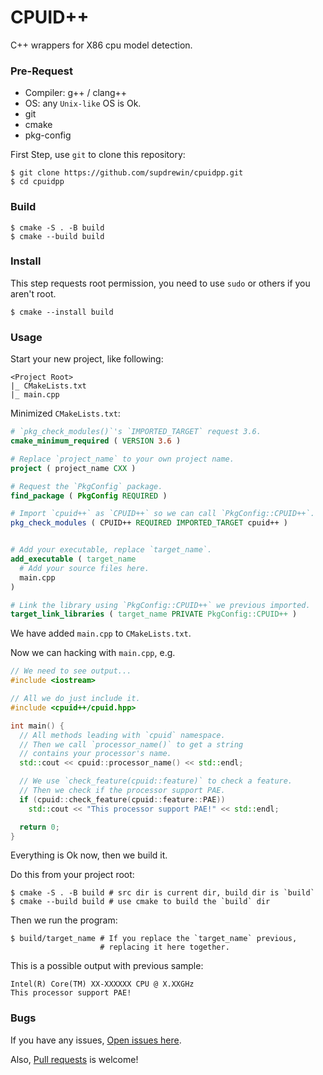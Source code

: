 # CPUID++

C++ wrappers for X86 cpu model detection.

### Pre-Request

- Compiler: g++ / clang++
- OS:       any `Unix-like` OS is Ok.
- git
- cmake
- pkg-config

First Step, use `git` to clone this repository:

``` shell
$ git clone https://github.com/supdrewin/cpuidpp.git
$ cd cpuidpp
```

### Build

``` shell
$ cmake -S . -B build
$ cmake --build build
```

### Install

This step requests root permission,
you need to use `sudo` or others if you aren't root.

``` shell
$ cmake --install build
```

### Usage

Start your new project, like following:

``` text
<Project Root>
|_ CMakeLists.txt
|_ main.cpp
```

Minimized `CMakeLists.txt`:

``` cmake
# `pkg_check_modules()`'s `IMPORTED_TARGET` request 3.6.
cmake_minimum_required ( VERSION 3.6 )

# Replace `project_name` to your own project name.
project ( project_name CXX )

# Request the `PkgConfig` package.
find_package ( PkgConfig REQUIRED )

# Import `cpuid++` as `CPUID++` so we can call `PkgConfig::CPUID++`.
pkg_check_modules ( CPUID++ REQUIRED IMPORTED_TARGET cpuid++ )


# Add your executable, replace `target_name`.
add_executable ( target_name
  # Add your source files here.
  main.cpp
)

# Link the library using `PkgConfig::CPUID++` we previous imported.
target_link_libraries ( target_name PRIVATE PkgConfig::CPUID++ )

```

We have added `main.cpp` to `CMakeLists.txt`.

Now we can hacking with `main.cpp`, e.g.

``` cpp
// We need to see output...
#include <iostream>

// All we do just include it.
#include <cpuid++/cpuid.hpp>

int main() {
  // All methods leading with `cpuid` namespace.
  // Then we call `processor_name()` to get a string
  // contains your processor's name.
  std::cout << cpuid::processor_name() << std::endl;

  // We use `check_feature(cpuid::feature)` to check a feature.
  // Then we check if the processor support PAE.
  if (cpuid::check_feature(cpuid::feature::PAE))
    std::cout << "This processor support PAE!" << std::endl;

  return 0;
}
```

Everything is Ok now, then we build it.

Do this from your project root:

``` shell
$ cmake -S . -B build # src dir is current dir, build dir is `build`
$ cmake --build build # use cmake to build the `build` dir
```

Then we run the program:

``` shell
$ build/target_name # If you replace the `target_name` previous,
                    # replacing it here together.
```

This is a possible output with previous sample:

``` output
Intel(R) Core(TM) XX-XXXXXX CPU @ X.XXGHz
This processor support PAE!
```

### Bugs

If you have any issues,
[Open issues here](https://github.com/supdrewin/cpuidpp/issues).

Also,
[Pull requests](https://github.com/supdrewin/cpuidpp/pulls)
is welcome!
